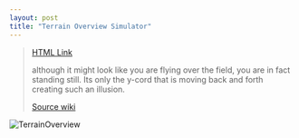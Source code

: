 ```yaml
---
layout: post
title: "Terrain Overview Simulator"
---
```

>[HTML Link](https://hgleocho.github.io/TerrainOverview/)
>
>
>although it might look like you are flying over the field, you are in fact standing still. Its only the y-cord that is moving back and forth creating such an illusion.
>
>[Source wiki](http://flafla2.github.io/2014/08/09/perlinnoise.html)
>
![TerrainOverview](./assets/img/TerrainOverview.gif)